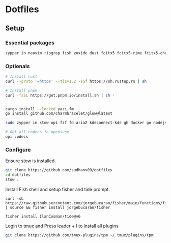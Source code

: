 # Dotfiles

## Setup

### Essential packages

``` bash
zypper in neovim ripgrep fish zoxide dust fcitx5 fcitx5-rime fcitx5-chewing lazygit tmux calibre rofi awesome mpv eza kitty

```

### Optionals

``` bash
# Install rust
curl --proto '=https' --tlsv1.2 -sSf https://sh.rustup.rs | sh

# Install pnpm
curl -fsSL https://get.pnpm.io/install.sh | sh -


cargo install --locked yazi-fm
go install github.com/charmbracelet/glow@latest

sudo zypper in stow opi fzf fd aria2 kdeconnect-kde gh docker go nodejs

# Get all codecs in opensuse
opi codecs

```

### Configure

Ensure stow is installed.

``` bash
git clone https://github.com/sudhanv09/dotfiles
cd dotfiles
stow .

```

Install Fish shell and setup fisher and tide prompt.

```
curl -sL https://raw.githubusercontent.com/jorgebucaran/fisher/main/functions/fisher.fish | source && fisher install jorgebucaran/fisher

fisher install IlanCosman/tide@v6
```

Login to tmux and Press leader + I to install all plugins
``` bash
git clone https://github.com/tmux-plugins/tpm ~/.tmux/plugins/tpm
```

